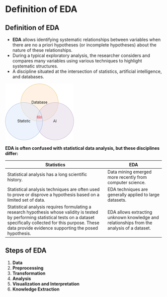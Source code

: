 # Definition of EDA

## Definition of EDA

- **EDA** allows identifying systematic relationships between variables when there are no a priori hypotheses (or incomplete hypotheses) about the nature of these relationships.
- During a typical exploratory analysis, the researcher considers and compares many variables using various techniques to highlight systematic structures.
- A discipline situated at the intersection of statistics, artificial intelligence, and databases.

![Intersection](./Intersection.png)

**EDA is often confused with statistical data analysis, but these disciplines differ:**

| **Statistics** | **EDA** |
|----------------|---------|
| Statistical analysis has a long scientific history. | Data mining emerged more recently from computer science. |
| Statistical analysis techniques are often used to prove or disprove a hypothesis based on a limited set of data. | EDA techniques are generally applied to large datasets. |
| Statistical analysis requires formulating a research hypothesis whose validity is tested by performing statistical tests on a dataset specifically collected for this purpose. These data provide evidence supporting the posed hypothesis. | EDA allows extracting unknown knowledge and relationships from the analysis of a dataset. |

## Steps of EDA

1. **Data**
2. **Preprocessing**
3. **Transformation**
4. **Analysis**
5. **Visualization and Interpretation**
6. **Knowledge Extraction**
